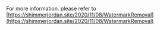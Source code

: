 For more information. please refer to [https://shimmerjordan.site/2020/11/08/WatermarkRemoval](https://shimmerjordan.site/2020/11/08/WatermarkRemoval)

